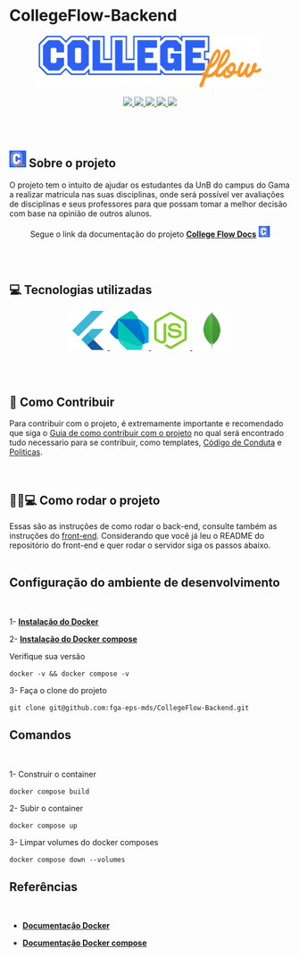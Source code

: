 # CollegeFlow-Backend
<p align="center">  <img alt="College Flow" src=".github/images/college-flow-logo-blue.png" width="400px"></p>

<p align="center">
<!--     <a href="https://app.travis-ci.com/github/fga-eps-mds/2022-1-PokeRanking" alt="Status da build" >
        <img src="https://app.travis-ci.com/fga-eps-mds/2022-1-PokeRanking.svg?branch=main" />
    </a>
     -->
     <a href="http://isitmaintained.com/project/fga-eps-mds/CollegeFlow-Backend" alt="Porcentagem de issues abertas" >
        <img src="http://isitmaintained.com/badge/open/fga-eps-mds/CollegeFlow-Backend.svg" />
    </a>
    <a href="http://isitmaintained.com/project/fga-eps-mds/CollegeFlow-Backend" alt="Tempo médio para fechar uma issue" >
        <img src="http://isitmaintained.com/badge/resolution/fga-eps-mds/CollegeFlow-Backend.svg" />
    </a>
    <a href="https://codeclimate.com/github/fga-eps-mds/CollegeFlow-Backend/maintainability" alt="Manutenbilidade" >
        <img src="https://api.codeclimate.com/v1/badges/3d81014bf9c59eecc32a/maintainability" />
    </a>
     <a href="https://codeclimate.com/github/fga-eps-mds/CollegeFlow-Backend/test_coverage" alt="Cobertura de testes" >
        <img src="https://api.codeclimate.com/v1/badges/3d81014bf9c59eecc32a/test_coverage" />
    </a>
    <a href="https://opensource.org/licenses/MIT" alt="Licença: GPL v3" >
        <img src="https://img.shields.io/badge/License-MIT-blue.svg" />
    </a>
</p>
<br>
<br>

## <img src=".github/images/logo-college-flow-background.png" width="30" height="30" /> Sobre o projeto

O projeto tem o intuito de ajudar os estudantes da UnB do campus do Gama a realizar matricula nas suas disciplinas, onde será possível ver avaliações de disciplinas e seus professores para que possam tomar a melhor decisão com base na opinião de outros alunos.

<p align="center">
Segue o link da documentação do projeto
    <a href="https://fga-eps-mds.github.io/CollegeFlow/"><strong>College Flow Docs</strong></a> <img src=".github/images/logo-college-flow-background.png" width="20" height="20" />
</p>
<br>
<br>

## 💻 Tecnologias utilizadas

<p align="center">
    <a href="https://flutter.dev/" alt="Flutter" >
        <img width="70" height="70" src="https://github.com/devicons/devicon/blob/master/icons/flutter/flutter-original.svg" />
    </a>
    <a href="https://dart.dev/" alt="Dart" >
        <img width="70" height="70" src="https://github.com/devicons/devicon/blob/master/icons/dart/dart-original.svg" />
    </a>
    <a href="https://nodejs.org/en/" alt="NodeJs" >
        <img width="70" height="70" src="https://github.com/devicons/devicon/blob/master/icons/nodejs/nodejs-original.svg" />
    </a>
    <a href="https://www.mongodb.com/pt-br" alt="MongoDb" >
        <img width="70" height="70" src="https://github.com/devicons/devicon/blob/master/icons/mongodb/mongodb-original.svg" />
    </a>
</p>
<br>
<br>

## 📜 Como Contribuir

Para contribuir com o projeto, é extremamente importante e recomendado que siga o [Guia de como contribuir com o projeto](https://fga-eps-mds.github.io/CollegeFlow/#/contributing) no qual será encontrado tudo necessario para se contribuir, como templates, [Código de Conduta](https://fga-eps-mds.github.io/CollegeFlow/#/code_of_conduct) e [Politicas](https://fga-eps-mds.github.io/CollegeFlow/#/policies).  
<br>
<br>

## 🧑‍💼💻 Como rodar o projeto

Essas são as instruções de como rodar o back-end, consulte também as instruções do [front-end](https://github.com/fga-eps-mds/CollegeFlow/tree/main).
Considerando que você já leu o README do repositório do front-end e quer rodar o servidor siga os passos abaixo.
<br>
<br>

## Configuração do ambiente de desenvolvimento
<br>

 1- [**Instalação do Docker**](https://docs.docker.com/desktop/install/linux-install/)

 2- [**Instalação do Docker compose**](https://docs.docker.com/compose/install/)

Verifique sua versão
  
    docker -v && docker compose -v

3- Faça o clone do projeto

    git clone git@github.com:fga-eps-mds/CollegeFlow-Backend.git

## Comandos
<br>

  1- Construir o container
        
    docker compose build
  2- Subir o container

    docker compose up
    
  3- Limpar volumes do docker composes
  
    docker compose down --volumes

## Referências
<br>

 * [**Documentação Docker**](https://docs.docker.com/get-docker/)

 * [**Documentação Docker compose**](https://docs.docker.com/compose/)
